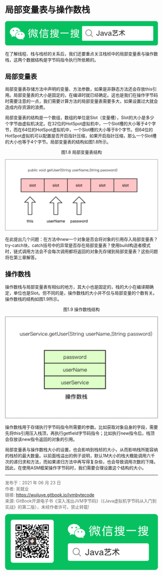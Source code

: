 # 局部变量表与操作数栈

![Java艺术](../qrcode/javaskill_qrcode_01.png)

在了解线程、栈与栈桢的关系后，我们还要重点关注栈桢中的局部变量表与操作数栈，这两个数据结构是字节码指令执行所依赖的。

## 局部变量表

局部变量表存储方法中声明的变量、方法参数，如果是非静态方法还会存放this引用。局部变量表的大小是固定的，在编译时就已经确定。这也是我们在操作字节码时需要注意的一点，我们需要计算方法的局部变量表需要多大，如果设置过大就会造成内存资源的浪费。 

局部变量表的结构是一个数组，数组的单位是Slot（变量槽），Slot的大小是多少个字节由虚拟机决定。在32位的HotSpot虚拟机中，一个Slot槽的大小等于4个字节，而在64位的HotSpot虚拟机中，一个Slot槽的大小等于8个字节。但64位的HotSpot虚拟机可以配置是否开启指针压缩，如果开启指针压缩，那么一个Slot槽的大小也等于4个字节。局部变量表的结构如图1.8所示。

<center>图1.8 局部变量表结构</center>

![图1.8 局部变量表结构](images/ch01_04_01.jpg) 

在此提出几个问题：在方法中new一个对象是否会将对象的引用存入局部变量表？try-catch块，catch括号中的异常是否存在局部变量表？使用build构造者模式时，链式调用方法会不会每次调用都将返回的对象先存储到局部变量表？这些问题将在第三章解答。

## 操作数栈

操作数栈与局部变量表有相似的地方，其大小也是固定的，栈的大小在编译期确定，单位也是Slot。但不同的是，操作数栈的大小并不仅与局部变量的个数有关。操作数栈的结构如图1.9所示。

<center>图1.9 操作数栈结构</center>

![图1.9 操作数栈结构](images/ch01_04_02.jpg) 

操作数栈用于存储执行字节码指令所需要的参数。比如获取对象自身的字段，需要先将this引用压入栈顶，再执行getfield字节码指令；比如执行new指令后，栈顶会存放该new指令返回的对象的引用。

局部变量表与操作数栈大小的设置，也会影响到栈桢的大小，从而影响栈所能容纳的栈桢的最大数量。以前面栈溢出的例子说明，默认1M大小的栈大概能调用六千次的递归求和方法，而如果递归方法中再写得复杂些，也会导致调用次数的下降。因此，在使用ASM框架操作字节码时，我们需要合理设置这个结构的大小。

---

<font color= #666666>发布于：2021 年 06 月 23 日</font><br><font color= #666666>作者: 吴就业</font><br><font color= #666666>链接: https://wujiuye.gitbook.io/jvmbytecode</font><br><font color= #666666>来源: GitBook开源电子书《深入浅出JVM字节码》（《Java虚拟机字节码从入门到实战》的第二版），未经作者许可，禁止转载!</font><br>

![Java艺术](../qrcode/javaskill_qrcode_02.png)